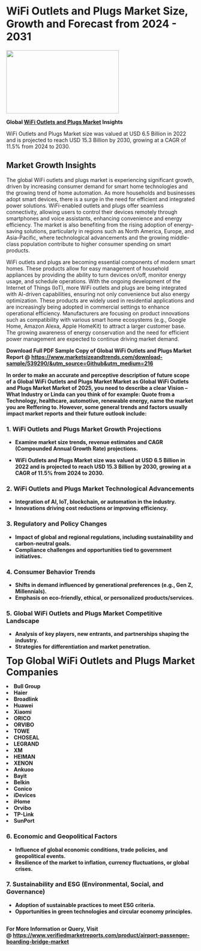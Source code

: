 <H1>WiFi Outlets and Plugs Market Size, Growth and Forecast from 2024 - 2031</H1><img class="aligncenter size-medium wp-image-584254" src="https://thirdeyenews.in/wp-content/uploads/2024/09/Global-Market-Research-300x168.jpeg" alt="" width="300" height="168" /><p><strong>Global&nbsp;<a href="https://www.marketsizeandtrends.com/download-sample/539290/&amp;utm_source=Github&utm_medium=216">WiFi Outlets and Plugs Market</a> Insights</strong></p><p>WiFi Outlets and Plugs Market size was valued at USD 6.5 Billion in 2022 and is projected to reach USD 15.3 Billion by 2030, growing at a CAGR of 11.5% from 2024 to 2030.</p><p><h2>Market Growth Insights</h2> <p>The global WiFi outlets and plugs market is experiencing significant growth, driven by increasing consumer demand for smart home technologies and the growing trend of home automation. As more households and businesses adopt smart devices, there is a surge in the need for efficient and integrated power solutions. WiFi-enabled outlets and plugs offer seamless connectivity, allowing users to control their devices remotely through smartphones and voice assistants, enhancing convenience and energy efficiency. The market is also benefiting from the rising adoption of energy-saving solutions, particularly in regions such as North America, Europe, and Asia-Pacific, where technological advancements and the growing middle-class population contribute to higher consumer spending on smart products.</p> <p><strong></strong></p> <p>WiFi outlets and plugs are becoming essential components of modern smart homes. These products allow for easy management of household appliances by providing the ability to turn devices on/off, monitor energy usage, and schedule operations. With the ongoing development of the Internet of Things (IoT), more WiFi outlets and plugs are being integrated with AI-driven capabilities, ensuring not only convenience but also energy optimization. These products are widely used in residential applications and are increasingly being adopted in commercial settings to enhance operational efficiency. Manufacturers are focusing on product innovations such as compatibility with various smart home ecosystems (e.g., Google Home, Amazon Alexa, Apple HomeKit) to attract a larger customer base. The growing awareness of energy conservation and the need for efficient power management are expected to continue driving market demand. <p><strong></p><p><span class=""><strong>Download Full PDF Sample Copy of Global WiFi Outlets and Plugs Market Report</strong> @ <a href="https://www.marketsizeandtrends.com/download-sample/539290/&amp;utm_source=Github&utm_medium=216" target="_blank">https://www.marketsizeandtrends.com/download-sample/539290/&amp;utm_source=Github&utm_medium=216</a></span></p><p>In order to make an accurate and perceptive description of future scope of a Global&nbsp;WiFi Outlets and Plugs Market Market as Global&nbsp;WiFi Outlets and Plugs Market Market of 2025, you need to describe a clear Vision &ndash; What Industry or Linda can you think of for example: Quote from a Technology, healthcare, automotive, renewable energy, name the market you are Reffering to. However, some general trends and factors usually impact market reports and their future outlook include:</p><h3>1.&nbsp;<strong>WiFi Outlets and Plugs Market Growth Projections</strong></h3><ul><li>Examine market size trends, revenue estimates and CAGR (Compounded Annual Growth Rate) projections.</li><li><p>WiFi Outlets and Plugs Market size was valued at USD 6.5 Billion in 2022 and is projected to reach USD 15.3 Billion by 2030, growing at a CAGR of 11.5% from 2024 to 2030.</p></li></ul><h3>2.&nbsp;<strong>WiFi Outlets and Plugs Market Technological Advancements</strong></h3><ul><li>Integration of AI, IoT, blockchain, or automation in the industry.</li><li>Innovations driving cost reductions or improving efficiency.</li></ul><h3>3.&nbsp;<strong>Regulatory and Policy Changes</strong></h3><ul><li>Impact of global and regional regulations, including sustainability and carbon-neutral goals.</li><li>Compliance challenges and opportunities tied to government initiatives.</li></ul><h3>4.&nbsp;<strong>Consumer Behavior Trends</strong></h3><ul><li>Shifts in demand influenced by generational preferences (e.g., Gen Z, Millennials).</li><li>Emphasis on eco-friendly, ethical, or personalized products/services.</li></ul><h3>5.&nbsp;<strong>Global WiFi Outlets and Plugs Market Competitive Landscape</strong></h3><ul><li>Analysis of key players, new entrants, and partnerships shaping the industry.</li><li>Strategies for differentiation and market penetration.</li></ul><p data-pm-slice="1 1 []"><span style="color: inherit; font-family: inherit; font-size: 25px;">Top Global WiFi Outlets and Plugs Market Companies</span></p><div class="" data-test-id=""><p><li>Bull Group</li><li> Haier</li><li> Broadlink</li><li> Huawei</li><li> Xiaomi</li><li> ORICO</li><li> ORVIBO</li><li> TOWE</li><li> CHOSEAL</li><li> LEGRAND</li><li> XM</li><li> HEIMAN</li><li> XENON</li><li> Ankuoo</li><li> Bayit</li><li> Belkin</li><li> Conico</li><li> iDevices</li><li> iHome</li><li> Orvibo</li><li> TP-Link</li><li> SunPort</li></p></div><h3>6.&nbsp;<strong>Economic and Geopolitical Factors</strong></h3><ul><li>Influence of global economic conditions, trade policies, and geopolitical events.</li><li>Resilience of the market to inflation, currency fluctuations, or global crises.</li></ul><h3>7.&nbsp;<strong>Sustainability and ESG (Environmental, Social, and Governance)</strong></h3><ul><li>Adoption of sustainable practices to meet ESG criteria.</li><li>Opportunities in green technologies and circular economy principles.</li></ul><h2><strong style="font-size: 14px;">For More Information or Query, Visit @&nbsp;</strong><a style="background-color: #ffffff; font-size: 14px;" href="https://www.marketsizeandtrends.com/report/wifi-outlets-and-plugs-market/" target="_blank">https://www.verifiedmarketreports.com/product/airport-passenger-boarding-bridge-market</a></h2>
